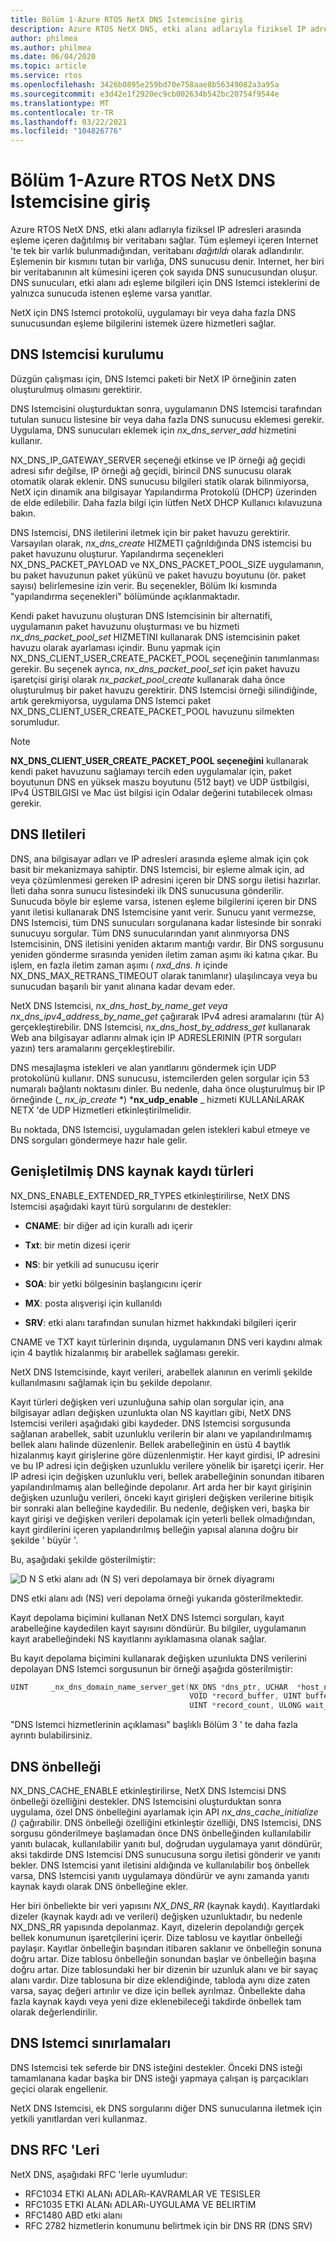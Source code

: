 ```yaml
---
title: Bölüm 1-Azure RTOS NetX DNS Istemcisine giriş
description: Azure RTOS NetX DNS, etki alanı adlarıyla fiziksel IP adresleri arasında eşleme içeren dağıtılmış bir veritabanı sağlar.
author: philmea
ms.author: philmea
ms.date: 06/04/2020
ms.topic: article
ms.service: rtos
ms.openlocfilehash: 3426b0895e259bd70e758aae8b56349082a3a95a
ms.sourcegitcommit: e3d42e1f2920ec9cb002634b542bc20754f9544e
ms.translationtype: MT
ms.contentlocale: tr-TR
ms.lasthandoff: 03/22/2021
ms.locfileid: "104826776"
---
```

# <a name="chapter-1---introduction-to-the-azure-rtos-netx-dns-client"></a>Bölüm 1-Azure RTOS NetX DNS Istemcisine giriş

Azure RTOS NetX DNS, etki alanı adlarıyla fiziksel IP adresleri arasında eşleme içeren dağıtılmış bir veritabanı sağlar. Tüm eşlemeyi içeren Internet 'te tek bir varlık bulunmadığından, veritabanı *dağıtıldı* olarak adlandırılır. Eşlemenin bir kısmını tutan bir varlığa, DNS sunucusu denir. Internet, her biri bir veritabanının alt kümesini içeren çok sayıda DNS sunucusundan oluşur. DNS sunucuları, etki alanı adı eşleme bilgileri için DNS Istemci isteklerini de yalnızca sunucuda istenen eşleme varsa yanıtlar.

NetX için DNS Istemci protokolü, uygulamayı bir veya daha fazla DNS sunucusundan eşleme bilgilerini istemek üzere hizmetleri sağlar.

## <a name="dns-client-setup"></a>DNS Istemcisi kurulumu

Düzgün çalışması için, DNS Istemci paketi bir NetX IP örneğinin zaten oluşturulmuş olmasını gerektirir.

DNS Istemcisini oluşturduktan sonra, uygulamanın DNS Istemcisi tarafından tutulan sunucu listesine bir veya daha fazla DNS sunucusu eklemesi gerekir. Uygulama, DNS sunucuları eklemek için *nx_dns_server_add* hizmetini kullanır.

NX_DNS_IP_GATEWAY_SERVER seçeneği etkinse ve IP örneği ağ geçidi adresi sıfır değilse, IP örneği ağ geçidi, birincil DNS sunucusu olarak otomatik olarak eklenir. DNS sunucusu bilgileri statik olarak bilinmiyorsa, NetX için dinamik ana bilgisayar Yapılandırma Protokolü (DHCP) üzerinden de elde edilebilir. Daha fazla bilgi için lütfen NetX DHCP Kullanıcı kılavuzuna bakın.

DNS Istemcisi, DNS iletilerini iletmek için bir paket havuzu gerektirir. Varsayılan olarak, *nx_dns_create* HIZMETI çağrıldığında DNS istemcisi bu paket havuzunu oluşturur. Yapılandırma seçenekleri NX_DNS_PACKET_PAYLOAD ve NX_DNS_PACKET_POOL_SIZE uygulamanın, bu paket havuzunun paket yükünü ve paket havuzu boyutunu (ör. paket sayısı) belirlemesine izin verir. Bu seçenekler, Bölüm Iki kısmında "yapılandırma seçenekleri" bölümünde açıklanmaktadır.

Kendi paket havuzunu oluşturan DNS Istemcisinin bir alternatifi, uygulamanın paket havuzunu oluşturması ve bu hizmeti *nx_dns_packet_pool_set* HIZMETINI kullanarak DNS istemcisinin paket havuzu olarak ayarlaması içindir. Bunu yapmak için NX_DNS_CLIENT_USER_CREATE_PACKET_POOL seçeneğinin tanımlanması gerekir. Bu seçenek ayrıca, *nx_dns_packet_pool_set* için paket havuzu işaretçisi girişi olarak *nx_packet_pool_create* kullanarak daha önce oluşturulmuş bir paket havuzu gerektirir. DNS Istemcisi örneği silindiğinde, artık gerekmiyorsa, uygulama DNS Istemci paket NX_DNS_CLIENT_USER_CREATE_PACKET_POOL havuzunu silmekten sorumludur.

>[!NOTE] 
> **NX_DNS_CLIENT_USER_CREATE_PACKET_POOL seçeneğini** kullanarak kendi paket havuzunu sağlamayı tercih eden uygulamalar için, paket boyutunun DNS en yüksek maszu boyutunu (512 bayt) ve UDP üstbilgisi, IPv4 ÜSTBILGISI ve Mac üst bilgisi için Odalar değerini tutabilecek olması gerekir.

## <a name="dns-messages"></a>DNS Iletileri

DNS, ana bilgisayar adları ve IP adresleri arasında eşleme almak için çok basit bir mekanizmaya sahiptir. DNS Istemcisi, bir eşleme almak için, ad veya çözümlenmesi gereken IP adresini içeren bir DNS sorgu iletisi hazırlar. İleti daha sonra sunucu listesindeki ilk DNS sunucusuna gönderilir. Sunucuda böyle bir eşleme varsa, istenen eşleme bilgilerini içeren bir DNS yanıt iletisi kullanarak DNS Istemcisine yanıt verir. Sunucu yanıt vermezse, DNS Istemcisi, tüm DNS sunucuları sorgulanana kadar listesinde bir sonraki sunucuyu sorgular. Tüm DNS sunucularından yanıt alınmıyorsa DNS Istemcisinin, DNS iletisini yeniden aktarım mantığı vardır. Bir DNS sorgusunu yeniden gönderme sırasında yeniden iletim zaman aşımı iki katına çıkar. Bu işlem, en fazla iletim zaman aşımı ( *nxd_dns. h* içinde NX_DNS_MAX_RETRANS_TIMEOUT olarak tanımlanır) ulaşılıncaya veya bu sunucudan başarılı bir yanıt alınana kadar devam eder.

NetX DNS Istemcisi, *nx_dns_host_by_name_get veya* *nx_dns_ipv4_address_by_name_get* çağırarak IPv4 adresi aramalarını (tür A) gerçekleştirebilir. DNS Istemcisi, *nx_dns_host_by_address_get* kullanarak Web ana bilgisayar adlarını almak için IP ADRESLERININ (PTR sorguları yazın) ters aramalarını gerçekleştirebilir.

DNS mesajlaşma istekleri ve alan yanıtlarını göndermek için UDP protokolünü kullanır. DNS sunucusu, istemcilerden gelen sorgular için 53 numaralı bağlantı noktasını dinler. Bu nedenle, daha önce oluşturulmuş bir IP örneğinde (_ *_nx_ip_create_* *) ***nx_udp_enable** _ hizmeti KULLANıLARAK NETX 'de UDP Hizmetleri etkinleştirilmelidir.

Bu noktada, DNS Istemcisi, uygulamadan gelen istekleri kabul etmeye ve DNS sorguları göndermeye hazır hale gelir.

## <a name="extended-dns-resource-record-types"></a>Genişletilmiş DNS kaynak kaydı türleri

NX_DNS_ENABLE_EXTENDED_RR_TYPES etkinleştirilirse, NetX DNS Istemcisi aşağıdaki kayıt türü sorgularını de destekler:

- **CNAME**: bir diğer ad için kurallı adı içerir

- **Txt**: bir metin dizesi içerir

- **NS**: bir yetkili ad sunucusu içerir

- **SOA**: bir yetki bölgesinin başlangıcını içerir

- **MX**: posta alışverişi için kullanıldı

- **SRV**: etki alanı tarafından sunulan hizmet hakkındaki bilgileri içerir

CNAME ve TXT kayıt türlerinin dışında, uygulamanın DNS veri kaydını almak için 4 baytlık hizalanmış bir arabellek sağlaması gerekir.

NetX DNS Istemcisinde, kayıt verileri, arabellek alanının en verimli şekilde kullanılmasını sağlamak için bu şekilde depolanır.

Kayıt türleri değişken veri uzunluğuna sahip olan sorgular için, ana bilgisayar adları değişken uzunlukta olan NS kayıtları gibi, NetX DNS Istemcisi verileri aşağıdaki gibi kaydeder. DNS Istemcisi sorgusunda sağlanan arabellek, sabit uzunluklu verilerin bir alanı ve yapılandırılmamış bellek alanı halinde düzenlenir. Bellek arabelleğinin en üstü 4 baytlık hizalanmış kayıt girişlerine göre düzenlenmiştir. Her kayıt girdisi, IP adresini ve bu IP adresi için değişken uzunluklu verilere yönelik bir işaretçi içerir. Her IP adresi için değişken uzunluklu veri, bellek arabelleğinin sonundan itibaren yapılandırılmamış alan belleğinde depolanır. Art arda her bir kayıt girişinin değişken uzunluğu verileri, önceki kayıt girişleri değişken verilerine bitişik bir sonraki alan belleğine kaydedilir. Bu nedenle, değişken veri, başka bir kayıt girişi ve değişken verileri depolamak için yeterli bellek olmadığından, kayıt girdilerini içeren yapılandırılmış belleğin yapısal alanına doğru bir şekilde ' büyür '.

Bu, aşağıdaki şekilde gösterilmiştir:

![D N S etki alanı adı (N S) veri depolamaya bir örnek diyagramı](media/image1.png)

DNS etki alanı adı (NS) veri depolama örneği yukarıda gösterilmektedir.

Kayıt depolama biçimini kullanan NetX DNS Istemci sorguları, kayıt arabelleğine kaydedilen kayıt sayısını döndürür. Bu bilgiler, uygulamanın kayıt arabelleğindeki NS kayıtlarını ayıklamasına olanak sağlar.

Bu kayıt depolama biçimini kullanarak değişken uzunlukta DNS verilerini depolayan DNS Istemci sorgusunun bir örneği aşağıda gösterilmiştir:

```c
UINT     _nx_dns_domain_name_server_get(NX_DNS *dns_ptr, UCHAR  *host_name, 
                                        VOID *record_buffer, UINT buffer_size, 
                                        UINT *record_count, ULONG wait_option);
```

"DNS Istemci hizmetlerinin açıklaması" başlıklı Bölüm 3 ' te daha fazla ayrıntı bulabilirsiniz.

## <a name="dns-cache"></a>DNS önbelleği

NX_DNS_CACHE_ENABLE etkinleştirilirse, NetX DNS Istemcisi DNS önbelleği özelliğini destekler. DNS Istemcisini oluşturduktan sonra uygulama, özel DNS önbelleğini ayarlamak için API *nx_dns_cache_initialize ()* çağırabilir. DNS önbelleği özelliğini etkinleştir özelliği, DNS Istemcisi, DNS sorgusu gönderilmeye başlamadan önce DNS önbelleğinden kullanılabilir yanıtı bulacak, kullanılabilir yanıtı bul, doğrudan uygulamaya yanıt döndürür, aksi takdirde DNS Istemcisi DNS sunucusuna sorgu iletisi gönderir ve yanıtı bekler. DNS Istemcisi yanıt iletisini aldığında ve kullanılabilir boş önbellek varsa, DNS Istemcisi yanıtı uygulamaya döndürür ve aynı zamanda yanıtı kaynak kaydı olarak DNS önbelleğine ekler.

Her biri önbellekte bir veri yapısını *NX_DNS_RR* (kaynak kaydı). Kayıtlardaki dizeler (kaynak kaydı adı ve verileri) değişken uzunluktadır, bu nedenle NX_DNS_RR yapısında depolanmaz. Kayıt, dizelerin depolandığı gerçek bellek konumunun işaretçilerini içerir. Dize tablosu ve kayıtlar önbelleği paylaşır. Kayıtlar önbelleğin başından itibaren saklanır ve önbelleğin sonuna doğru artar. Dize tablosu önbelleğin sonundan başlar ve önbelleğin başına doğru artar. Dize tablosundaki her bir dizenin bir uzunluk alanı ve bir sayaç alanı vardır. Dize tablosuna bir dize eklendiğinde, tabloda aynı dize zaten varsa, sayaç değeri artırılır ve dize için bellek ayrılmaz. Önbellekte daha fazla kaynak kaydı veya yeni dize eklenebileceği takdirde önbellek tam olarak değerlendirilir.

## <a name="dns-client-limitations"></a>DNS Istemci sınırlamaları

DNS Istemcisi tek seferde bir DNS isteğini destekler. Önceki DNS isteği tamamlanana kadar başka bir DNS isteği yapmaya çalışan iş parçacıkları geçici olarak engellenir.

NetX DNS Istemcisi, ek DNS sorgularını diğer DNS sunucularına iletmek için yetkili yanıtlardan veri kullanmaz.

## <a name="dns-rfcs"></a>DNS RFC 'Leri

NetX DNS, aşağıdaki RFC 'lerle uyumludur:

- RFC1034 ETKI ALANı ADLARı-KAVRAMLAR VE TESISLER
- RFC1035 ETKI ALANı ADLARı-UYGULAMA VE BELIRTIM
- RFC1480 ABD etki alanı
- RFC 2782 hizmetlerin konumunu belirtmek için bir DNS RR (DNS SRV)